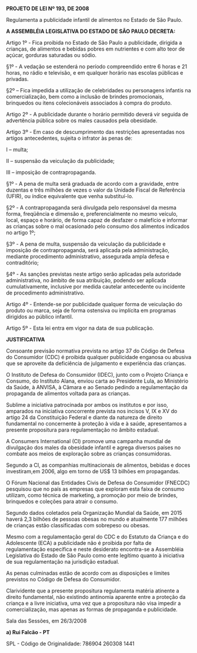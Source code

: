   

  

**PROJETO DE LEI Nº 193, DE 2008**

  

Regulamenta a publicidade infantil de alimentos no Estado de São Paulo.

  

  

  

  

  

  

**A ASSEMBLÉIA LEGISLATIVA DO ESTADO DE SÃO PAULO DECRETA:**

  

  

  

  

Artigo 1º - Fica proibida no Estado de São Paulo a publicidade, dirigida
a crianças, de alimentos e bebidas pobres em nutrientes e com alto teor
de açúcar, gorduras saturadas ou sódio.

  

§1º - A vedação se estenderá no período compreendido entre 6 horas e 21
horas, no rádio e televisão, e em qualquer horário nas escolas públicas
e privadas.

  

  

§2º – Fica impedida a utilização de celebridades ou personagens infantis
na comercialização, bem como a inclusão de brindes promocionais,
brinquedos ou itens colecionáveis associados à compra do produto.

  

  

Artigo 2º - A publicidade durante o horário permitido deverá vir seguida
de advertência pública sobre os males causados pela obesidade.

  

  

Artigo 3º - Em caso de descumprimento das restrições apresentadas nos
artigos antecedentes, sujeita o infrator às penas de:

  

I – multa;

  

II – suspensão da veiculação da publicidade;

  

III – imposição de contrapropaganda.

  

§1º - A pena de multa será graduada de acordo com a gravidade, entre
duzentas e três milhões de vezes o valor da Unidade Fiscal de Referência
(UFIR), ou índice equivalente que venha substituí-lo.

  

§2º - A contrapropaganda será divulgada pelo responsável da mesma forma,
freqüência e dimensão e, preferencialmente no mesmo veículo, local,
espaço e horário, de forma capaz de desfazer o malefício e informar as
crianças sobre o mal ocasionado pelo consumo dos alimentos indicados no
artigo 1º;

  

§3º - A pena de multa, suspensão da veiculação da publicidade e
imposição de contrapropaganda, será aplicada pela administração,
mediante procedimento administrativo, assegurada ampla defesa e
contraditório;

  

§4º - As sanções previstas neste artigo serão aplicadas pela autoridade
administrativa, no âmbito de sua atribuição, podendo ser aplicada
cumulativamente, inclusive por medida cautelar antecedente ou incidente
de procedimento administrativo.

  

Artigo 4º - Entende-se por publicidade qualquer forma de veiculação do
produto ou marca, seja de forma ostensiva ou implícita em programas
dirigidos ao público infantil.

  

Artigo 5º - Esta lei entra em vigor na data de sua publicação.

  

  

  

**JUSTIFICATIVA**

  

  

  

  

  

Consoante previsão normativa prevista no artigo 37 do Código de Defesa
do Consumidor (CDC) é proibida qualquer publicidade enganosa ou abusiva
que se aproveite da deficiência de julgamento e experiência das
crianças.

  

  

O Instituto de Defesa do Consumidor (IDEC), junto com o Projeto Criança
e Consumo, do Instituto Alana, enviou carta ao Presidente Lula, ao
Ministério da Saúde, à ANVISA, à Câmara e ao Senado pedindo a
regulamentação da propaganda de alimentos voltada para as crianças.

  

  

Sublime a iniciativa patrocinada por ambos os institutos e por isso,
amparados na iniciativa concorrente prevista nos incisos V, IX e XV do
artigo 24 da Constituição Federal e diante da natureza de direito
fundamental no concernente à proteção à vida e à saúde, apresentamos a
presente propositura para regulamentação no âmbito estadual.

  

  

A Consumers International (CI) promove uma campanha mundial de
divulgação dos males da obesidade infantil e agrega diversos países no
combate aos meios de exploração sobre as crianças consumidoras.

  

  

Segundo a CI, as companhias multinacionais de alimentos, bebidas e doces
investiram,em 2006, algo em torno de US\$ 13 bilhões em propagandas.

  

  

O Fórum Nacional das Entidades Civis de Defesa do Consumidor (FNECDC)
pesquisou que no país as empresas que exploram esta faixa de consumo
utilizam, como técnica de marketing, a promoção por meio de brindes,
brinquedos e coleções para atrair o consumo.

  

  

Segundo dados coletados pela Organização Mundial da Saúde, em 2015
haverá 2,3 bilhões de pessoas obesas no mundo e atualmente 177 milhões
de crianças estão classificadas com sobrepeso ou obesas.

  

  

Mesmo com a regulamentação geral do CDC e do Estatuto da Criança e do
Adolescente (ECA) a publicidade não é proibida por falta de
regulamentação específica e neste desiderato encontra-se a Assembléia
Legislativa do Estado de São Paulo como ente legítimo quanto à
iniciativa de sua regulamentação na jurisdição estadual.

  

As penas culminadas estão de acordo com as disposições e limites
previstos no Código de Defesa do Consumidor.

  

Clarividente que a presente propositura regulamenta matéria atinente a
direito fundamental, não existindo antinomia aparente entre a proteção
da criança e a livre iniciativa, uma vez que a propositura não visa
impedir a comercialização, mas apenas as formas de propaganda e
publicidade.

  

  

  

Sala das Sessões, em 26/3/2008

  

  

  

  

  

**a) Rui Falcão - PT**

  

SPL - Código de Originalidade: 786904 260308 1441
